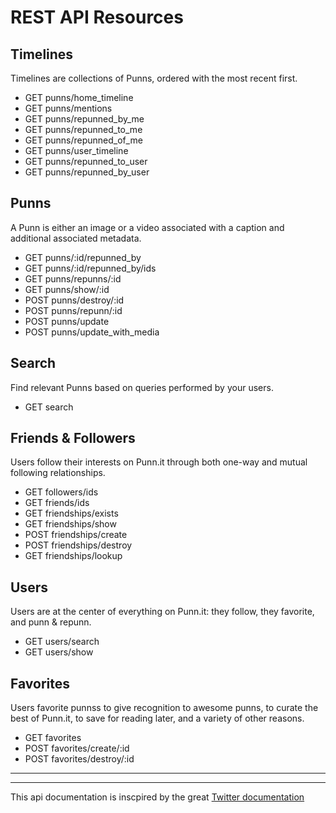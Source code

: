 REST API Resources
=================


Timelines
-----------
Timelines are collections of Punns, ordered with the most recent first.


* GET punns/home_timeline
* GET punns/mentions
* GET punns/repunned_by_me
* GET punns/repunned_to_me
* GET punns/repunned_of_me
* GET punns/user_timeline
* GET punns/repunned_to_user
* GET punns/repunned_by_user


Punns
-----------
A Punn is either an image or a video associated with a caption and additional associated metadata. 

* GET punns/:id/repunned_by
* GET punns/:id/repunned_by/ids
* GET punns/repunns/:id
* GET punns/show/:id
* POST punns/destroy/:id
* POST punns/repunn/:id
* POST punns/update
* POST punns/update_with_media


Search
-----------
Find relevant Punns based on queries performed by your users.

* GET search

Friends & Followers
-----------
Users follow their interests on Punn.it through both one-way and mutual following relationships.

* GET followers/ids
* GET friends/ids
* GET friendships/exists
* GET friendships/show
* POST friendships/create
* POST friendships/destroy
* GET friendships/lookup


Users
-----------
Users are at the center of everything on Punn.it: they follow, they favorite, and punn & repunn.

* GET users/search
* GET users/show


Favorites
-----------
Users favorite punnss to give recognition to awesome punns, to curate the best of Punn.it, to save for reading later, and a variety of other reasons. 

* GET favorites
* POST favorites/create/:id
* POST favorites/destroy/:id


-----------
-----------
This api documentation is inscpired by the great [Twitter documentation](https://dev.twitter.com/docs/api)







